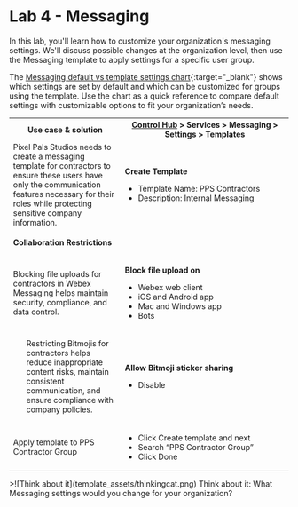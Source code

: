 # Lab 4 - Messaging

In this lab, you'll learn how to customize your organization's messaging settings. We'll discuss possible changes at the organization level, then use the Messaging template to apply settings for a specific user group.

The [Messaging default vs template settings chart](template_assets/MessagingSettings.pdf){:target="_blank"} shows which settings are set by default and which can be customized for groups using the template. Use the chart as a quick reference to compare default settings with customizable options to fit your organization’s needs.

<table>
  <tbody>
    <tr>
      <th style="width:40%;">Use case & solution</th>
      <th style="width:60%;">
        <a href="http://admin.webex.com/" target="_blank">Control Hub</a> &gt; Services &gt; Messaging &gt; Settings &gt; Templates
      </th>
    </tr>
    <tr>
      <td>
          Pixel Pals Studios needs to create a messaging template for contractors to ensure these users have only the communication features necessary for their roles while protecting sensitive company information.
      </td>
      <td>
        <p><strong>Create Template</strong></p>
        <ul>
          <li>Template Name: PPS Contractors</li>
          <li>Description: Internal Messaging</li>
        </ul>
      </td>
    </tr>
    <tr>
      <td colspan="2">
        <p><strong>Collaboration Restrictions</strong></p>
      </td>
    </tr>
    <tr>
      <td>
        Blocking file uploads for contractors in Webex Messaging helps maintain security, compliance, and data control.
      </td>
      <td>
        <p><strong>Block file upload on</strong></p>
        <ul>
          <li>Webex web client</li>
          <li>iOS and Android app</li>
          <li>Mac and Windows app</li>
          <li>Bots</li>
        </ul>
      </td>
    </tr>
    <tr>
      <td>
        <ul>
        Restricting Bitmojis for contractors helps reduce inappropriate content risks, maintain consistent communication, and ensure compliance with company policies.
        </ul>
      </td>
      <td>
        <p><strong>Allow Bitmoji sticker sharing</strong></p>
        <ul>
          <li>Disable</li>
        </ul>
      </td>
    </tr>
  <tr>
      <td>
        Apply template to PPS Contractor Group
      </td>
      <td>
        <ul>
          <li>Click Create template and next</li>
          <li>Search “PPS Contractor Group”</li>
          <li>Click Done</li>
        </ul>
      </td>
    </tr>
  </tbody>
</table>
>![Think about it](template_assets/thinkingcat.png) Think about it: What Messaging settings would you change for your organization?
